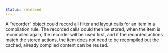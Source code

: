 ```yaml
--- 
Status: released
--- 
```


A “recorder” object could record all filter and layout calls for an item in a compilation rule. The recorded calls could then be stored; when the item is recompiled again, the recorder will be used first, and if the recorded actions match the stored actions, the item does not need to be recompiled but the cached, already compiled content can be reused.

